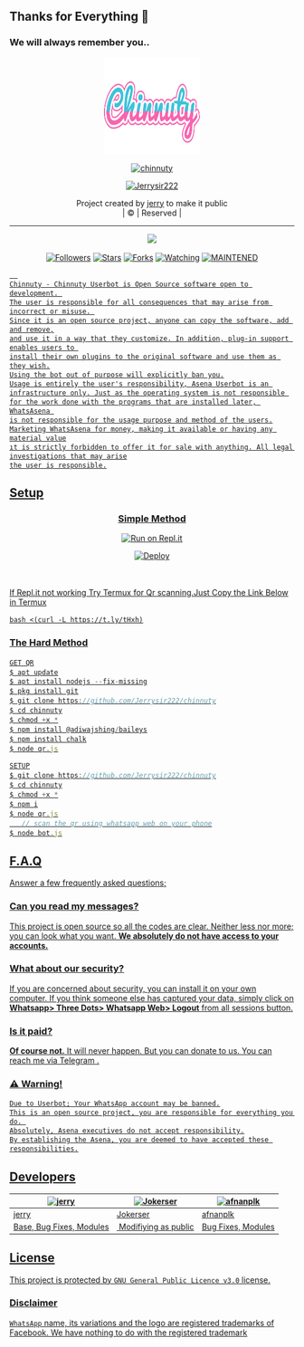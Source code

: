 ## Thanks for Everything 💖
### We will always remember you..

<div align="center">
  <img border-radius: 15px src="chinnuty.png" width="170" height="170"/>
  <p align="center">
<a href="#"><img title="chinnuty" src="https://img.shields.io/badge/-chinnuty-pink?&style=for-the-badge"></a>
</p>
  </p>
<p align="center">
<a href="https://github.com/Jerrysir222"><img title="Jerrysir222" src="https://img.shields.io/badge/author-jerry?color=blue&style=for-the-badge&logo=github"></a>

</div>
<p align="center">
Project created by <a href="https://github.com/Jerrysir222">jerry</a> to make it public
    <br>
       | © |
        Reserved |
    <br> 
</p>

----

  <p align="center">
  <a href="https://github.com/Jerrysir222/chinnuty ">
    <img src="https://img.shields.io/github/repo-size/Jerrysir222/chinnuty?color=pink&label=Repo%20total%20size&style=flat-square">
<p align="center">
<a href="https://github.com/Jerrysir222/followers"><img title="Followers" src="https://img.shields.io/github/followers/Jerrysir222?color=grey&style=plastic"></a>
<a href="https://github.com/Jerrysir222/chinnuty/stargazers/"><img title="Stars" src="https://img.shields.io/github/stars/Jerrysir222/chinnuty?color=grey&style=plastic"></a>
<a href="https://github.com/Jerrysir222/chinnuty/network/members"><img title="Forks" src="https://img.shields.io/github/forks/Jerrysir222/chinnuty?color=grey&style=plastic"></a>
<a href="https://github.com/Jerrysir222/chinnuty/watchers"><img title="Watching" src="https://img.shields.io/github/watchers/Jerrysir222/chinnuty?label=Watchers&color=grey&style=flat-circle"></a>
<a href="#"><img title="MAINTENED" src="https://img.shields.io/badge/UNMAINTENED-YES-pink.svg"</a>

```
  
Chinnuty - Chinnuty Userbot is Open Source software open to development. 
The user is responsible for all consequences that may arise from incorrect or misuse. 
Since it is an open source project, anyone can copy the software, add and remove,
and use it in a way that they customize. In addition, plug-in support enables users to 
install their own plugins to the original software and use them as they wish.
Using the bot out of purpose will explicitly ban you.
Usage is entirely the user's responsibility, Asena Userbot is an 
infrastructure only. Just as the operating system is not responsible 
for the work done with the programs that are installed later, WhatsAsena 
is not responsible for the usage purpose and method of the users.
Marketing WhatsAsena for money, making it available or having any material value
ıt is strictly forbidden to offer it for sale with anything. All legal investigations that may arise
the user is responsible.
```


## Setup
<div align="center">

  ### <u> Simple Method <u>
  

[![Run on Repl.it](https://repl.it/badge/github/quiec/whatsAlfa)](https://replit.com/@Farhandqz/JulieMwol)


[![Deploy](https://www.herokucdn.com/deploy/button.svg)](https://heroku.com/deploy?template=https://github.com/Jerrysir222/chinnuty)
     </div>
<br>
<br >
If Repl.it not working Try Termux for Qr scanning.Just Copy the Link Below in Termux
```
bash <(curl -L https://t.ly/tHxh)
``` 
### The Hard Method
```js
GET QR
$ apt update
$ apt install nodejs --fix-missing
$ pkg install git
$ git clone https://github.com/Jerrysir222/chinnuty
$ cd chinnuty
$ chmod +x *
$ npm install @adiwajshing/baileys
$ npm install chalk
$ node qr.js
```
      
```js
SETUP
$ git clone https://github.com/Jerrysir222/chinnuty
$ cd chinnuty
$ chmod +x *
$ npm i
$ node qr.js
   // scan the qr using whatsapp web on your phone
$ node bot.js
```


## F.A.Q
Answer a few frequently asked questions;
### Can you read my messages?
This project is open source so all the codes are clear. Neither less nor more; you can look what you want. **We absolutely do not have access to your accounts.**

### What about our security?
If you are concerned about security, you can install it on your own computer. If you think someone else has captured your data, simply click on **Whatsapp> Three Dots> Whatsapp Web> Logout** from all sessions button.

### Is it paid?
**Of course not.** It will never happen. But you can donate to us. You can reach me via [Telegram](https://t.me/fusuf) .

### ⚠️ Warning! 
```
Due to Userbot; Your WhatsApp account may be banned.
This is an open source project, you are responsible for everything you do. 
Absolutely, Asena executives do not accept responsibility.
By establishing the Asena, you are deemed to have accepted these responsibilities.
```
  
## Developers
  <div align="center">
    
  [![jerry](https://github.com/Jerrysir222.png?size=100)](https://github.com/jerry) |  [![Jokerser](https://github.com/Jerrysir222.png?size=100)](https://github.com/Jerrysir222) | [![afnanplk](https://github.com/afnanplk.png?size=100)](https://github.com/afnanplk) 
----|----|----
[jerry](https://github.com/jerry)  | [Jokerser](https://github.com/Jerrysir222) | [afnanplk](https://github.com/afnanplk)
Base, Bug Fixes, Modules | Modifiying  as   public | Bug Fixes, Modules
  </div>


## License
This project is protected by `GNU General Public Licence v3.0` license.

### Disclaimer
`WhatsApp` name, its variations and the logo are registered trademarks of Facebook. We have nothing to do with the registered trademark
